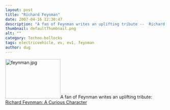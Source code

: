 ```yaml
---
layout: post
title: "Richard Feynman"
date: 2007-04-16 12:30:47
description: "A fan of Feynman writes an uplifting tribute --  Richard Feynman --  A Curious Character&#8230;"
thumbnail: defaultThumbnail.png
alt: ""
category: Techno-bollocks
tags: electricvehicle, ev, ev1, feynman
author: dug
---
```


<p><img alt="feynman.jpg" src="http://www.donkeyontheedge.com/i/feynman.jpg" width="173" height="125" class="left" />A fan of Feynman writes an uplifting tribute: <a title="Richard Feynman: A Curious Character" href="http://www.teslamotors.com/blog4/">Richard Feynman: A Curious Character</a></p>
